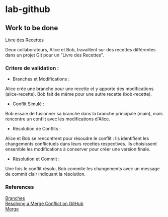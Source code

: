 # lab-github <br>
## Work to be done 
Livre des Recettes

Deux collaborateurs, Alice et Bob, travaillent sur des recettes différentes dans un projet Git pour un "Livre des Recettes".
### Critere de validation  :
- Branches et Modifications :

Alice crée une branche pour une recette et y apporte des modifications (alice-recette).
Bob fait de même pour une autre recette (bob-recette).

- Conflit Simulé :

Bob essaie de fusionner sa branche dans la branche principale (main), mais rencontre un conflit avec les modifications d'Alice.
- Résolution de Conflits :

Alice et Bob se rencontrent pour résoudre le conflit :
Ils identifient les changements conflictuels dans leurs recettes respectives.
Ils choisissent ensemble les modifications à conserver pour créer une version finale.
- Résolution et Commit :

Une fois le conflit résolu, Bob commite les changements avec un message de commit clair indiquant la résolution.



### References 
[Branches](https://docs.github.com/fr/pull-requests/collaborating-with-pull-requests/proposing-changes-to-your-work-with-pull-requests/about-branches) </br>
[Resolving a Merge Conflict on GitHub](https://docs.github.com/en/pull-requests/collaborating-with-pull-requests/addressing-merge-conflicts/resolving-a-merge-conflict-using-the-command-line) </br>
[Merge](https://git-scm.com/docs/git-merge#_how_conflicts_are_presented)
